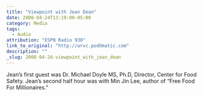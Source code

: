 ```yaml
---
title: "Viewpoint with Jean Dean"
date: 2008-04-24T13:19:00-05:00
category: Media
tags:
  - Audio
attribution: "ESPN Radio 930"
link_to_original: "http://wrvc.podOmatic.com"
description: ""
_slug: 2008-04-24-viewpoint_with_jean_dean
---
```


Jean’s first guest was Dr. Michael Doyle MS, Ph.D, Director, Center for Food Safety. Jean’s second half hour was with Min Jin Lee, author of “Free Food For Millionaires.”

